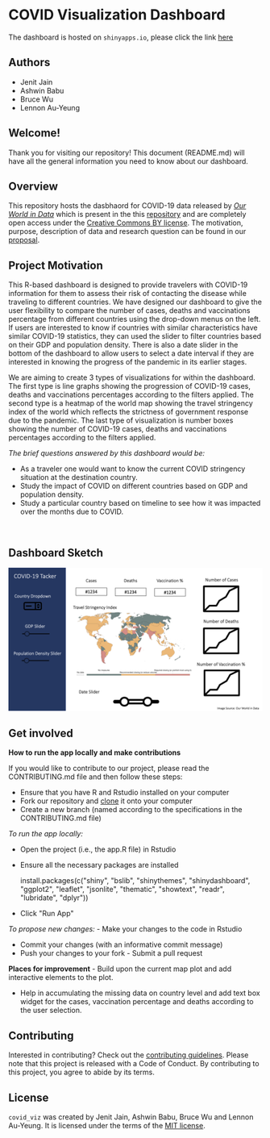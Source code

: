 # COVID Visualization Dashboard

The dashboard is hosted on `shinyapps.io`, please click the link [here](https://jenitj61.shinyapps.io/covid_viz/)

## Authors

-   Jenit Jain
-   Ashwin Babu
-   Bruce Wu
-   Lennon Au-Yeung

## Welcome!

Thank you for visiting our repository! This document (README.md) will have all the general information you need to know about our dashboard.

## Overview 

This repository hosts the dasbhaord for COVID-19 data released by [*Our World in Data*](https://ourworldindata.org/coronavirus) which is present in the this [repository](https://github.com/owid/covid-19-data/tree/master/public/data) and are completely open access under the [Creative Commons BY license](https://creativecommons.org/licenses/by/4.0/). The motivation, purpose, description of data and research question can be found in our [proposal](reports/proposal.md).

## Project Motivation 

This R-based dashboard is designed to provide travelers with COVID-19 information for them to assess their risk of contacting the disease while traveling to different countries. We have designed our dashboard to give the user flexibility to compare the number of cases, deaths and vaccinations percentage from different countries using the drop-down menus on the left. If users are interested to know if countries with similar characteristics have similar COVID-19 statistics, they can used the slider to filter countries based on their GDP and population density. There is also a date slider in the bottom of the dashboard to allow users to select a date interval if they are interested in knowing the progress of the pandemic in its earlier stages.

We are aiming to create 3 types of visualizations for within the dashboard. The first type is line graphs showing the progression of COVID-19 cases, deaths and vaccinations percentages according to the filters applied. The second type is a heatmap of the world map showing the travel stringency index of the world which reflects the strictness of government response due to the pandemic. The last type of visualization is number boxes showing the number of COVID-19 cases, deaths and vaccinations percentages according to the filters applied.

*The brief questions answered by this dashboard would be:* 
- As a traveler one would want to know the current COVID stringency situation at the destination country. 
- Study the impact of COVID on different countries based on GDP and population density. 
- Study a particular country based on timeline to see how it was impacted over the months due to COVID.

<br>

## Dashboard Sketch 

<img src="img/dashboard_sketch.png"/>

## Get involved 

**How to run the app locally and make contributions**

If you would like to contribute to our project, please read the CONTRIBUTING.md file and then follow these steps: 
- Ensure that you have R and Rstudio installed on your computer 
- Fork our repository and [clone](https://github.com/UBC-MDS/covid_viz.git) it onto your computer 
- Create a new branch (named according to the specifications in the CONTRIBUTING.md file)

*To run the app locally:* 
- Open the project (i.e., the app.R file) in Rstudio

- Ensure all the necessary packages are installed

    install.packages(c("shiny", "bslib", "shinythemes", "shinydashboard", "ggplot2", "leaflet", "jsonlite", "thematic", "showtext", "readr", "lubridate", "dplyr"))

-   Click "Run App"

*To propose new changes:* - Make your changes to the code in Rstudio 
- Commit your changes (with an informative commit message) 
- Push your changes to your fork - Submit a pull request

**Places for improvement** - Build upon the current map plot and add interactive elements to the plot. 
- Help in accumulating the missing data on country level and add text box widget for the cases, vaccination percentage and deaths according to the user selection.

## Contributing 

Interested in contributing? Check out the [contributing guidelines](CONTRIBUTING.md). Please note that this project is released with a Code of Conduct. By contributing to this project, you agree to abide by its terms.

## License 

`covid_viz` was created by Jenit Jain, Ashwin Babu, Bruce Wu and Lennon Au-Yeung. It is licensed under the terms of the [MIT license](LICENSE).

